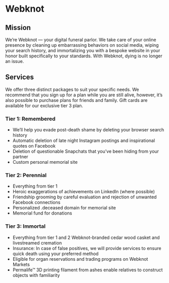 # Webknot

## Mission
We’re Webknot — your digital funeral parlor. We take care of your online presence by cleaning up embarrassing behaviors on social media, wiping your search history, and immortalizing you with a bespoke website in your honor built specifically to your standards. With Webknot, dying is no longer an issue.

## Services
We offer three distinct packages to suit your specific needs. We recommend that you sign up for a plan while you are still alive, however, it’s also possible to purchase plans for friends and family. Gift cards are available for our exclusive tier 3 plan. 

### Tier 1: Remembered
* We’ll help you evade post-death shame by deleting your browser search history
* Automatic deletion of late night Instagram postings and inspirational quotes on Facebook
* Deletion of questionable Snapchats that you’ve been hiding from your partner
* Custom personal memorial site


### Tier 2: Perennial
* Everything from tier 1
* Heroic exaggerations of achievements on LinkedIn (where possible)
* Friendship grooming by careful evaluation and rejection of unwanted Facebook connections
* Personalized .deceased domain for memorial site
* Memorial fund for donations 


### Tier 3: Immortal
* Everything from tier 1 and 2
Webknot-branded cedar wood casket and livestreamed cremation
* Insurance: In case of false positives, we will provide services to ensure quick death using your preferred method
* Eligible for organ reservations and trading programs on Webknot Markets
* Permalife™ 3D printing filament from ashes enable relatives to construct objects with familiarity 

